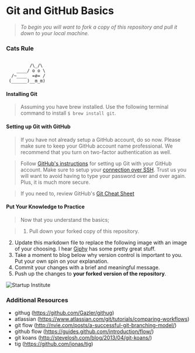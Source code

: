 # Git and GitHub Basics
>*To begin you will want to fork a copy of this repository and pull it down to your local machine.*

### Cats Rule
````

         /\_/\
    ____/ o o \
  /~____  =ø= /
 (______)__m_m) 
````

#### Installing Git
> Assuming you have brew installed. Use the following terminal command to install `$ brew install git`.

#### Setting up Git with GitHub
> If you have not already setup a GitHub account, do so now. Please make sure to keep your GitHub account name professional. We recommend that you turn on two-factor authentication as well.

> Follow [GitHub's instructions](https://help.github.com/articles/set-up-git/) for setting up Git with your GitHub account. Make sure to setup your [connection over SSH](https://help.github.com/articles/generating-a-new-ssh-key-and-adding-it-to-the-ssh-agent/). Trust us you will want to avoid having to type your password over and over again. Plus, it is much more secure.

> If you need to, review GitHub's [Git Cheat Sheet](https://services.github.com/kit/downloads/github-git-cheat-sheet.pdf)


#### Put Your Knowledge to Practice
> Now that you understand the basics;

>1. Pull down your forked copy of this repository.
2. Update this markdown file to replace the following image with an image of your choosing. I hear [Giphy](http://giphy.com/) has some pretty great stuff.
3. Take a moment to blog below why version control is important to you. Put your own spin on your explanation.
4. Commit your changes with a brief and meaningful message.
5. Push up the changes to **your forked version of the repository**.

![Startup Institute](https://github.com/StartupInstitute/git-and_github-basics/blob/master/si-logo.png)

### Additional Resources

* githug (https://github.com/Gazler/githug)
* atlassian (https://www.atlassian.com/git/tutorials/comparing-workflows)
* git flow (http://nvie.com/posts/a-successful-git-branching-model/)
* github flow (https://guides.github.com/introduction/flow/)
* git koans (http://stevelosh.com/blog/2013/04/git-koans/)
* tig (https://github.com/jonas/tig)
